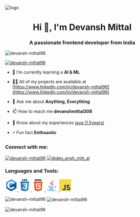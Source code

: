 ![logo]()

<h1 align="center">Hi 👋, I'm Devansh Mittal</h1>
<h3 align="center">A passionate frontend developer from India</h3>

<p align="left"> <img src="https://komarev.com/ghpvc/?username=devansh-mittal96&label=Profile%20views&color=0e75b6&style=flat" alt="devansh-mittal96" /> </p>

<p align="left"> <a href="https://github.com/ryo-ma/github-profile-trophy"><img src="https://github-profile-trophy.vercel.app/?username=devansh-mittal96" alt="devansh-mittal96" /></a> </p>

- 🔭 I’m currently learning a **AI & ML**

- 👨‍💻 All of my projects are available at [https://www.linkedin.com/in/devansh-mittal96](https://www.linkedin.com/in/devansh-mittal96)

- 💬 Ask me about **Anything, Everything**

- 📫 How to reach me **devanshmittal308**

- 📄 Know about my experiences [java (1.5years)](java (1.5years))

- ⚡ Fun fact **Enthuastic**

<h3 align="left">Connect with me:</h3>
<p align="left">
<a href="https://linkedin.com/in/devansh-mittal96" target="blank"><img align="center" src="https://raw.githubusercontent.com/rahuldkjain/github-profile-readme-generator/master/src/images/icons/Social/linked-in-alt.svg" alt="devansh-mittal96" height="30" width="40" /></a>
<a href="https://instagram.com/@dev_ansh_mitt_al" target="blank"><img align="center" src="https://raw.githubusercontent.com/rahuldkjain/github-profile-readme-generator/master/src/images/icons/Social/instagram.svg" alt="@dev_ansh_mitt_al" height="30" width="40" /></a>
</p>

<h3 align="left">Languages and Tools:</h3>
<p align="left"> <a href="https://www.cprogramming.com/" target="_blank" rel="noreferrer"> <img src="https://raw.githubusercontent.com/devicons/devicon/master/icons/c/c-original.svg" alt="c" width="40" height="40"/> </a> <a href="https://www.w3schools.com/css/" target="_blank" rel="noreferrer"> <img src="https://raw.githubusercontent.com/devicons/devicon/master/icons/css3/css3-original-wordmark.svg" alt="css3" width="40" height="40"/> </a> <a href="https://www.w3.org/html/" target="_blank" rel="noreferrer"> <img src="https://raw.githubusercontent.com/devicons/devicon/master/icons/html5/html5-original-wordmark.svg" alt="html5" width="40" height="40"/> </a> <a href="https://www.java.com" target="_blank" rel="noreferrer"> <img src="https://raw.githubusercontent.com/devicons/devicon/master/icons/java/java-original.svg" alt="java" width="40" height="40"/> </a> <a href="https://developer.mozilla.org/en-US/docs/Web/JavaScript" target="_blank" rel="noreferrer"> <img src="https://raw.githubusercontent.com/devicons/devicon/master/icons/javascript/javascript-original.svg" alt="javascript" width="40" height="40"/> </a> </p>

<p><img align="left" src="https://github-readme-stats.vercel.app/api/top-langs?username=devansh-mittal96&show_icons=true&locale=en&layout=compact" alt="devansh-mittal96" /></p>

<p>&nbsp;<img align="center" src="https://github-readme-stats.vercel.app/api?username=devansh-mittal96&show_icons=true&locale=en" alt="devansh-mittal96" /></p>

<p><img align="center" src="https://github-readme-streak-stats.herokuapp.com/?user=devansh-mittal96&" alt="devansh-mittal96" /></p>
